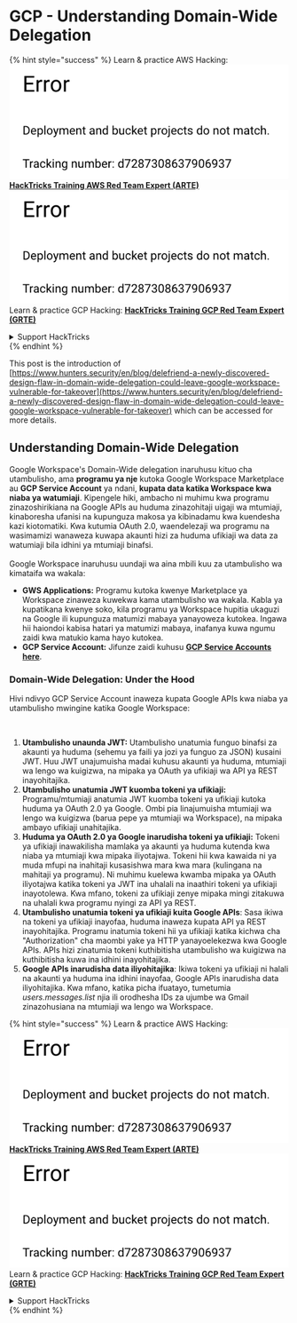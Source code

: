 # GCP - Understanding Domain-Wide Delegation

{% hint style="success" %}
Learn & practice AWS Hacking:<img src="../../../.gitbook/assets/image (1) (1).png" alt="" data-size="line">[**HackTricks Training AWS Red Team Expert (ARTE)**](https://training.hacktricks.xyz/courses/arte)<img src="../../../.gitbook/assets/image (1) (1).png" alt="" data-size="line">\
Learn & practice GCP Hacking: <img src="../../../.gitbook/assets/image (2).png" alt="" data-size="line">[**HackTricks Training GCP Red Team Expert (GRTE)**<img src="../../../.gitbook/assets/image (2).png" alt="" data-size="line">](https://training.hacktricks.xyz/courses/grte)

<details>

<summary>Support HackTricks</summary>

* Check the [**subscription plans**](https://github.com/sponsors/carlospolop)!
* **Join the** 💬 [**Discord group**](https://discord.gg/hRep4RUj7f) or the [**telegram group**](https://t.me/peass) or **follow** us on **Twitter** 🐦 [**@hacktricks\_live**](https://twitter.com/hacktricks\_live)**.**
* **Share hacking tricks by submitting PRs to the** [**HackTricks**](https://github.com/carlospolop/hacktricks) and [**HackTricks Cloud**](https://github.com/carlospolop/hacktricks-cloud) github repos.

</details>
{% endhint %}

This post is the introduction of [https://www.hunters.security/en/blog/delefriend-a-newly-discovered-design-flaw-in-domain-wide-delegation-could-leave-google-workspace-vulnerable-for-takeover](https://www.hunters.security/en/blog/delefriend-a-newly-discovered-design-flaw-in-domain-wide-delegation-could-leave-google-workspace-vulnerable-for-takeover) which can be accessed for more details.

## **Understanding Domain-Wide Delegation**

Google Workspace's Domain-Wide delegation inaruhusu kituo cha utambulisho, ama **programu ya nje** kutoka Google Workspace Marketplace au **GCP Service Account** ya ndani, **kupata data katika Workspace kwa niaba ya watumiaji**. Kipengele hiki, ambacho ni muhimu kwa programu zinazoshirikiana na Google APIs au huduma zinazohitaji uigaji wa mtumiaji, kinaboresha ufanisi na kupunguza makosa ya kibinadamu kwa kuendesha kazi kiotomatiki. Kwa kutumia OAuth 2.0, waendelezaji wa programu na wasimamizi wanaweza kuwapa akaunti hizi za huduma ufikiaji wa data za watumiaji bila idhini ya mtumiaji binafsi.\
\
Google Workspace inaruhusu uundaji wa aina mbili kuu za utambulisho wa kimataifa wa wakala:

* **GWS Applications:** Programu kutoka kwenye Marketplace ya Workspace zinaweza kuwekwa kama utambulisho wa wakala. Kabla ya kupatikana kwenye soko, kila programu ya Workspace hupitia ukaguzi na Google ili kupunguza matumizi mabaya yanayoweza kutokea. Ingawa hii haiondoi kabisa hatari ya matumizi mabaya, inafanya kuwa ngumu zaidi kwa matukio kama hayo kutokea.
* **GCP Service Account:** Jifunze zaidi kuhusu [**GCP Service Accounts here**](../gcp-basic-information/#service-accounts).

### **Domain-Wide Delegation: Under the Hood**

Hivi ndivyo GCP Service Account inaweza kupata Google APIs kwa niaba ya utambulisho mwingine katika Google Workspace:

<figure><img src="../../../.gitbook/assets/image (58).png" alt=""><figcaption></figcaption></figure>

1. **Utambulisho unaunda JWT:** Utambulisho unatumia funguo binafsi za akaunti ya huduma (sehemu ya faili ya jozi ya funguo za JSON) kusaini JWT. Huu JWT unajumuisha madai kuhusu akaunti ya huduma, mtumiaji wa lengo wa kuigizwa, na mipaka ya OAuth ya ufikiaji wa API ya REST inayohitajika.
2. **Utambulisho unatumia JWT kuomba tokeni ya ufikiaji:** Programu/mtumiaji anatumia JWT kuomba tokeni ya ufikiaji kutoka huduma ya OAuth 2.0 ya Google. Ombi pia linajumuisha mtumiaji wa lengo wa kuigizwa (barua pepe ya mtumiaji wa Workspace), na mipaka ambayo ufikiaji unahitajika.
3. **Huduma ya OAuth 2.0 ya Google inarudisha tokeni ya ufikiaji:** Tokeni ya ufikiaji inawakilisha mamlaka ya akaunti ya huduma kutenda kwa niaba ya mtumiaji kwa mipaka iliyotajwa. Tokeni hii kwa kawaida ni ya muda mfupi na inahitaji kusasishwa mara kwa mara (kulingana na mahitaji ya programu). Ni muhimu kuelewa kwamba mipaka ya OAuth iliyotajwa katika tokeni ya JWT ina uhalali na inaathiri tokeni ya ufikiaji inayotolewa. Kwa mfano, tokeni za ufikiaji zenye mipaka mingi zitakuwa na uhalali kwa programu nyingi za API ya REST.
4. **Utambulisho unatumia tokeni ya ufikiaji kuita Google APIs**: Sasa ikiwa na tokeni ya ufikiaji inayofaa, huduma inaweza kupata API ya REST inayohitajika. Programu inatumia tokeni hii ya ufikiaji katika kichwa cha "Authorization" cha maombi yake ya HTTP yanayoelekezwa kwa Google APIs. APIs hizi zinatumia tokeni kuthibitisha utambulisho wa kuigizwa na kuthibitisha kuwa ina idhini inayohitajika.
5. **Google APIs inarudisha data iliyohitajika**: Ikiwa tokeni ya ufikiaji ni halali na akaunti ya huduma ina idhini inayofaa, Google APIs inarudisha data iliyohitajika. Kwa mfano, katika picha ifuatayo, tumetumia _users.messages.list_ njia ili orodhesha IDs za ujumbe wa Gmail zinazohusiana na mtumiaji wa lengo wa Workspace.

{% hint style="success" %}
Learn & practice AWS Hacking:<img src="../../../.gitbook/assets/image (1) (1).png" alt="" data-size="line">[**HackTricks Training AWS Red Team Expert (ARTE)**](https://training.hacktricks.xyz/courses/arte)<img src="../../../.gitbook/assets/image (1) (1).png" alt="" data-size="line">\
Learn & practice GCP Hacking: <img src="../../../.gitbook/assets/image (2).png" alt="" data-size="line">[**HackTricks Training GCP Red Team Expert (GRTE)**<img src="../../../.gitbook/assets/image (2).png" alt="" data-size="line">](https://training.hacktricks.xyz/courses/grte)

<details>

<summary>Support HackTricks</summary>

* Check the [**subscription plans**](https://github.com/sponsors/carlospolop)!
* **Join the** 💬 [**Discord group**](https://discord.gg/hRep4RUj7f) or the [**telegram group**](https://t.me/peass) or **follow** us on **Twitter** 🐦 [**@hacktricks\_live**](https://twitter.com/hacktricks\_live)**.**
* **Share hacking tricks by submitting PRs to the** [**HackTricks**](https://github.com/carlospolop/hacktricks) and [**HackTricks Cloud**](https://github.com/carlospolop/hacktricks-cloud) github repos.

</details>
{% endhint %}
